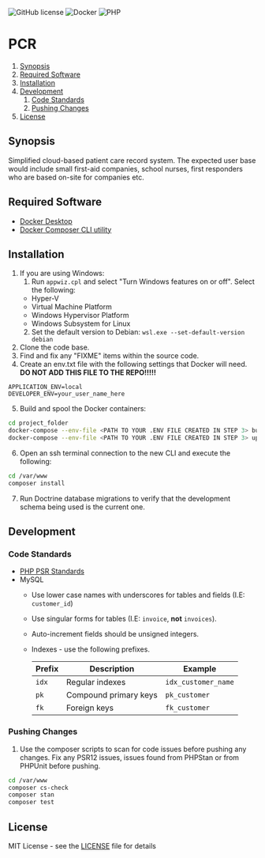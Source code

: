 ![GitHub license](https://img.shields.io/badge/license-MIT-blue.svg)
![Docker](https://badgen.net/badge/icon/docker?icon=docker&label)
![PHP](https://badgen.net/badge/php/8.3/green?icon=php)

# PCR

1. [Synopsis](#Synopsis)
2. [Required Software](#Required_Software)
3. [Installation](#Installation)
4. [Development](#Development)
   1. [Code Standards](#Code_Standards)
   2. [Pushing Changes](#Pushing_Changes)
5. [License](#License)

## Synopsis <a name="Synopsis"></a>

Simplified cloud-based patient care record system.
The expected user base would include small first-aid companies, school nurses, first responders who are based on-site for companies etc.

## Required Software <a name="Required_Software"></a>

* [Docker Desktop](https://www.docker.com/products/docker-desktop/)
* [Docker Composer CLI utility](https://docs.docker.com/compose/install/)

## Installation <a name="Installation"></a>

1. If you are using Windows:
   1. Run `appwiz.cpl` and select "Turn Windows features on or off".  Select the following:
   * Hyper-V
   * Virtual Machine Platform
   * Windows Hypervisor Platform
   * Windows Subsystem for Linux
   2. Set the default version to Debian: `wsl.exe --set-default-version debian`
2. Clone the code base.
3. Find and fix any "FIXME" items within the source code.
4. Create an env.txt file with the following settings that Docker will need.
**DO NOT ADD THIS FILE TO THE REPO!!!!!**
```
APPLICATION_ENV=local
DEVELOPER_ENV=your_user_name_here
```
5. Build and spool the Docker containers:
```bash
cd project_folder
docker-compose --env-file <PATH TO YOUR .ENV FILE CREATED IN STEP 3> build --progress=plain
docker-compose --env-file <PATH TO YOUR .ENV FILE CREATED IN STEP 3> up -d
```
6. Open an ssh terminal connection to the new CLI and execute the following:
```bash
cd /var/www
composer install
```
7. Run Doctrine database migrations to verify that the development schema being used is the current one.

## Development <a name="Development"></a>

### Code Standards <a name="Code_Standards"></a>

* [PHP PSR Standards](https://www.php-fig.org/psr/)
* MySQL
  * Use lower case names with underscores for tables and fields (I.E: `customer_id`) 
  * Use singular forms for tables (I.E:  `invoice`, **not** `invoices`).
  * Auto-increment fields should be unsigned integers.
  * Indexes - use the following prefixes.

    | Prefix | Description     | Example |
    |--------|-----------------|---------|
    | `idx`  | Regular indexes | `idx_customer_name` |
    | `pk` | Compound primary keys | `pk_customer` |
    | `fk`    | Foreign keys    | `fk_customer` |

### Pushing Changes <a name="Pushing_Changes"></a>

1. Use the composer scripts to scan for code issues before pushing any changes.
Fix any PSR12 issues, issues found from PHPStan or from PHPUnit before pushing.
```bash
cd /var/www
composer cs-check
composer stan
composer test
```

## License <a name="License"></a>

MIT License - see the [LICENSE](LICENSE.md) file for details

